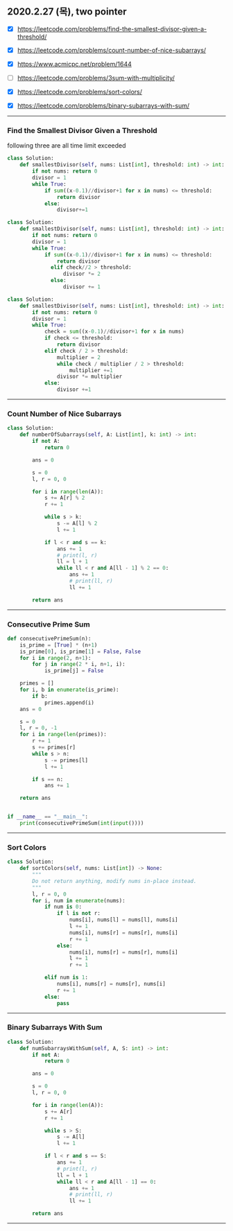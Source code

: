 ## 2020.2.27 (목), two pointer
- [x] https://leetcode.com/problems/find-the-smallest-divisor-given-a-threshold/
- [x] https://leetcode.com/problems/count-number-of-nice-subarrays/
- [x] https://www.acmicpc.net/problem/1644
- [ ] https://leetcode.com/problems/3sum-with-multiplicity/
- [x] https://leetcode.com/problems/sort-colors/
- [x] https://leetcode.com/problems/binary-subarrays-with-sum/


---

### Find the Smallest Divisor Given a Threshold

following three are all time limit exceeded
```python
class Solution:
    def smallestDivisor(self, nums: List[int], threshold: int) -> int:
        if not nums: return 0
        divisor = 1
        while True:
            if sum((x-0.1)//divisor+1 for x in nums) <= threshold:
                return divisor
            else:
                divisor+=1
```

```python
class Solution:
    def smallestDivisor(self, nums: List[int], threshold: int) -> int:
        if not nums: return 0
        divisor = 1
        while True:
            if sum((x-0.1)//divisor+1 for x in nums) <= threshold:
                return divisor
              elif check//2 > threshold:
                  divisor *= 2
              else:
                  divisor += 1
```

```Python
class Solution:
    def smallestDivisor(self, nums: List[int], threshold: int) -> int:
        if not nums: return 0
        divisor = 1
        while True:
            check = sum((x-0.1)//divisor+1 for x in nums)
            if check <= threshold:
                return divisor
            elif check / 2 > threshold:
                multiplier = 2
                while check / multiplier / 2 > threshold:
                    multiplier +=1
                divisor *= multiplier
            else:
                divisor +=1
```


---
### Count Number of Nice Subarrays

```python
class Solution:
    def numberOfSubarrays(self, A: List[int], k: int) -> int:
        if not A:
            return 0

        ans = 0

        s = 0
        l, r = 0, 0

        for i in range(len(A)):
            s += A[r] % 2
            r += 1

            while s > k:
                s -= A[l] % 2
                l += 1

            if l < r and s == k:
                ans += 1
                # print(l, r)
                ll = l + 1
                while ll < r and A[ll - 1] % 2 == 0:
                    ans += 1
                    # print(ll, r)
                    ll += 1

        return ans
```



---
### Consecutive Prime Sum
```python
def consecutivePrimeSum(n):
    is_prime = [True] * (n+1)
    is_prime[0], is_prime[1] = False, False
    for i in range(2, n+1):
        for j in range(2 * i, n+1, i):
            is_prime[j] = False

    primes = []
    for i, b in enumerate(is_prime):
        if b:
            primes.append(i)
    ans = 0

    s = 0
    l, r = 0, -1
    for i in range(len(primes)):
        r += 1
        s += primes[r]
        while s > n:
            s -= primes[l]
            l += 1

        if s == n:
            ans += 1

    return ans


if __name__ == "__main__":
    print(consecutivePrimeSum(int(input())))

```



---

### Sort Colors

```Python
class Solution:
    def sortColors(self, nums: List[int]) -> None:
        """
        Do not return anything, modify nums in-place instead.
        """
        l, r = 0, 0
        for i, num in enumerate(nums):
            if num is 0:
                if l is not r:
                    nums[i], nums[l] = nums[l], nums[i]
                    l += 1
                    nums[i], nums[r] = nums[r], nums[i]
                    r += 1
                else:
                    nums[i], nums[r] = nums[r], nums[i]
                    l += 1
                    r += 1

            elif num is 1:
                nums[i], nums[r] = nums[r], nums[i]
                r += 1
            else:
                pass
```



---
### Binary Subarrays With Sum

```Python
class Solution:
    def numSubarraysWithSum(self, A, S: int) -> int:
        if not A:
            return 0

        ans = 0

        s = 0
        l, r = 0, 0

        for i in range(len(A)):
            s += A[r]
            r += 1

            while s > S:
                s -= A[l]
                l += 1

            if l < r and s == S:
                ans += 1
                # print(l, r)
                ll = l + 1
                while ll < r and A[ll - 1] == 0:
                    ans += 1
                    # print(ll, r)
                    ll += 1

        return ans
```



---
